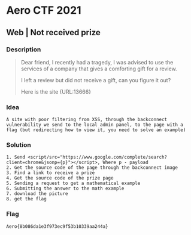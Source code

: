 # Aero CTF 2021

## Web | Not received prize 

### Description

> Dear friend, I recently had a tragedy, I was advised to use the services of a company that gives a comforting gift for a review.
> 
> I left a review but did not receive a gift, can you figure it out? 
> 
> Here is the site {URL:13666}


### Idea
    A site with poor filtering from XSS, through the backconnect vulnerability we send to the local admin panel, to the page with a flag (but redirecting how to view it, you need to solve an example) 
    
### Solution
    1. Send <script/src="https://www.google.com/complete/search?client=chrome&jsonp={p}"></script>, Where p - payload
    2. Get the source code of the page through the backconnect image 
    3. Find a link to receive a prize 
    4. Get the source code of the prize page
    5. Sending a request to get a mathematical example
    6. Submitting the answer to the math example
    7. download the picture
    8. get the flag 

### Flag

`Aero{8b086da1e3f973ec9f53b10339aa244a}`
